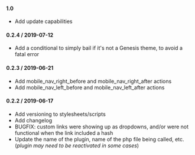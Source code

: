 #### 1.0
* Add update capabilities

#### 0.2.4 / 2019-07-12
* Add a conditional to simply bail if it's not a Genesis theme, to avoid a fatal error

#### 0.2.3 / 2019-06-21
* Add mobile_nav_right_before and mobile_nav_right_after actions
* Add mobile_nav_left_before and mobile_nav_left_after actions

#### 0.2.2 / 2019-06-17
* Add versioning to stylesheets/scripts
* Add changelog
* BUGFIX: custom links were showing up as dropdowns, and/or were not functional when the link included a hash
* Update the name of the plugin, name of the php file being called, etc. (*plugin may need to be reactivated in some cases*)
